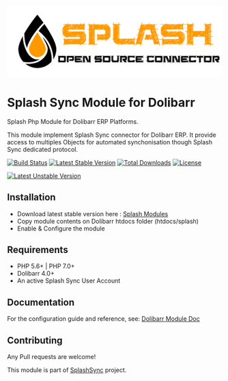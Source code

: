 [![N|Solid](https://github.com/SplashSync/Php-Core/blob/master/Resources/img/fake-image2.jpg)](http://www.splashsync.com)
# Splash Sync Module for Dolibarr
Splash Php Module for Dolibarr ERP Platforms.

This module implement Splash Sync connector for Dolibarr ERP. It provide access to multiples Objects for automated synchonisation though Splash Sync dedicated protocol.

[![Build Status](https://travis-ci.org/SplashSync/Dolibarr.svg?branch=master)](https://travis-ci.org/SplashSync/Dolibarr)
[![Latest Stable Version](https://poser.pugx.org/splash/dolibarr/v/stable)](https://packagist.org/packages/splash/dolibarr)
[![Total Downloads](https://poser.pugx.org/splash/dolibarr/downloads)](https://packagist.org/packages/splash/dolibarr)
[![License](https://poser.pugx.org/splash/dolibarr/license)](https://packagist.org/packages/splash/dolibarr)

[![Latest Unstable Version](https://poser.pugx.org/splash/dolibarr/v/unstable)](https://packagist.org/packages/splash/dolibarr)

## Installation

* Download latest stable version here : [Splash Modules](http://www.splashsync.com/en/modules/)
* Copy module contents on Dolibarr htdocs folder (htdocs/splash) 
* Enable & Configure the module

## Requirements

* PHP 5.6+ | PHP 7.0+
* Dolibarr 4.0+
* An active Splash Sync User Account

## Documentation

For the configuration guide and reference, see: [Dolibarr Module Doc](https://splashsync.github.io/Dolibarr)

## Contributing

Any Pull requests are welcome! 

This module is part of [SplashSync](http://www.splashsync.com) project.
